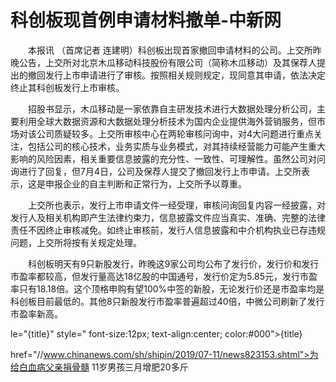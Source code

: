 # 科创板现首例申请材料撤单-中新网

　　本报讯 （首席记者 连建明）科创板出现首家撤回申请材料的公司。上交所昨晚公告，上交所对北京木瓜移动科技股份有限公司（简称木瓜移动）及其保荐人提出的撤回发行上市申请进行了审核。按照相关规则规定，现同意其申请，依法决定终止其科创板发行上市审核。

　　招股书显示，木瓜移动是一家依靠自主研发技术进行大数据处理分析公司，主要利用全球大数据资源和大数据处理分析技术为国内企业提供海外营销服务，但市场对该公司质疑较多。上交所审核中心在两轮审核问询中，对4大问题进行重点关注，包括公司的核心技术，业务实质与业务模式，对其持续经营能力可能产生重大影响的风险因素，相关重要信息披露的充分性、一致性、可理解性。虽然公司对问询进行了回复，但7月4日，公司及保荐人提交了撤回发行上市申请。上交所表示，这是申报企业的自主判断和正常行为，上交所予以尊重。

　　上交所也表示，发行上市申请文件一经受理，审核问询回复内容一经披露，对发行人及相关机构即产生法律约束力，信息披露文件应当真实、准确、完整的法律责任不因终止审核减免。如终止审核前，发行人信息披露和中介机构执业已存违规问题，上交所将按有关规定处理。

　　科创板明天有9只新股发行，昨晚这9家公司均公布了发行价，发行价和发行市盈率都较高，但发行量高达18亿股的中国通号，发行价定为5.85元，发行市盈率只有18.18倍。这个顶格申购有望100%中签的新股，无论发行价还是市盈率均是科创板目前最低的。其他8只新股发行市盈率普遍超过40倍，中微公司刷新了发行市盈率新高。

le="{title}" style=" font-size:12px; text-align:center; color:#000">{title}

href="//www.chinanews.com/sh/shipin/2019/07-11/news823153.shtml">为给白血病父亲捐骨髓 11岁男孩三月增肥20多斤
